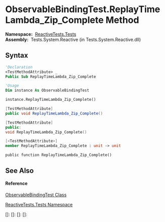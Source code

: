 # ObservableBindingTest.ReplayTimeLambda\_Zip\_Complete Method

**Namespace:**  [ReactiveTests.Tests](ReactiveTests.Tests\ReactiveTests.Tests.md)  
**Assembly:**  Tests.System.Reactive (in Tests.System.Reactive.dll)

## Syntax

```vb
'Declaration
<TestMethodAttribute> _
Public Sub ReplayTimeLambda_Zip_Complete
```

```vb
'Usage
Dim instance As ObservableBindingTest

instance.ReplayTimeLambda_Zip_Complete()
```

```csharp
[TestMethodAttribute]
public void ReplayTimeLambda_Zip_Complete()
```

```c++
[TestMethodAttribute]
public:
void ReplayTimeLambda_Zip_Complete()
```

```fsharp
[<TestMethodAttribute>]
member ReplayTimeLambda_Zip_Complete : unit -> unit 
```

```jscript
public function ReplayTimeLambda_Zip_Complete()
```

## See Also

#### Reference

[ObservableBindingTest Class](ObservableBindingTest\ObservableBindingTest.md)

[ReactiveTests.Tests Namespace](ReactiveTests.Tests\ReactiveTests.Tests.md)

[]: 
[]: 
[]: 
[]: 